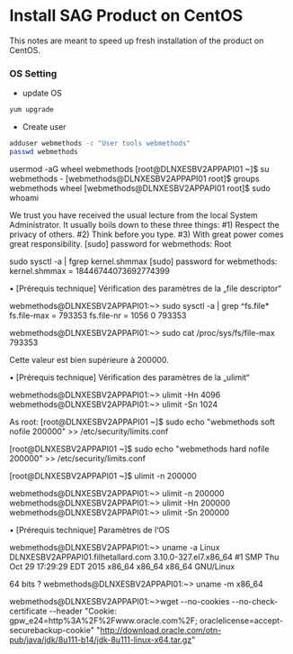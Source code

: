 # Install SAG Product on CentOS

This notes are meant to speed up fresh installation of the product on CentOS.

### OS Setting

* update OS
```bash
yum upgrade
```
* Create user
```bash
adduser webmethods -c "User tools webmethods"
passwd webmethods
```
usermod -aG wheel webmethods
[root@DLNXESBV2APPAPI01 ~]$ su webmethods -
 [webmethods@DLNXESBV2APPAPI01 root]$ groups
webmethods wheel
[webmethods@DLNXESBV2APPAPI01 root]$ sudo whoami

We trust you have received the usual lecture from the local System
Administrator. It usually boils down to these three things:
    #1) Respect the privacy of others.
    #2) Think before you type.
    #3) With great power comes great responsibility.
[sudo] password for webmethods:
Root

sudo sysctl -a | fgrep kernel.shmmax
[sudo] password for webmethods:
kernel.shmmax = 18446744073692774399

•	[Prérequis technique] Vérification des paramètres de la „file descriptor“


webmethods@DLNXESBV2APPAPI01:~> sudo sysctl -a | grep ^fs.file*
fs.file-max = 793353
fs.file-nr = 1056       0       793353

webmethods@DLNXESBV2APPAPI01:~> sudo cat /proc/sys/fs/file-max
793353

Cette valeur est bien supérieure à 200000.

•	[Prérequis technique] Vérification des paramètres de la „ulimit“


webmethods@DLNXESBV2APPAPI01:~> ulimit -Hn
4096
webmethods@DLNXESBV2APPAPI01:~> ulimit -Sn
1024


As root:
[root@DLNXESBV2APPAPI01 ~]$ sudo echo "webmethods soft nofile 200000" >> /etc/security/limits.conf

[root@DLNXESBV2APPAPI01 ~]$ sudo echo "webmethods hard nofile 200000" >> /etc/security/limits.conf

[root@DLNXESBV2APPAPI01 ~]$ ulimit -n 200000


webmethods@DLNXESBV2APPAPI01:~> ulimit -n
200000
webmethods@DLNXESBV2APPAPI01:~> ulimit -Hn
200000
webmethods@DLNXESBV2APPAPI01:~> ulimit -Sn
200000


•	[Prérequis technique] Paramètres de l‘OS

webmethods@DLNXESBV2APPAPI01:~> uname -a
Linux DLNXESBV2APPAPI01.filhetallard.com 3.10.0-327.el7.x86_64 #1 SMP Thu Oct 29 17:29:29 EDT 2015 x86_64 x86_64 x86_64 GNU/Linux

64 bits ?
webmethods@DLNXESBV2APPAPI01:~> uname -m
x86_64

webmethods@DLNXESBV2APPAPI01:~>wget --no-cookies --no-check-certificate --header "Cookie: gpw_e24=http%3A%2F%2Fwww.oracle.com%2F; oraclelicense=accept-securebackup-cookie" "http://download.oracle.com/otn-pub/java/jdk/8u111-b14/jdk-8u111-linux-x64.tar.gz"

